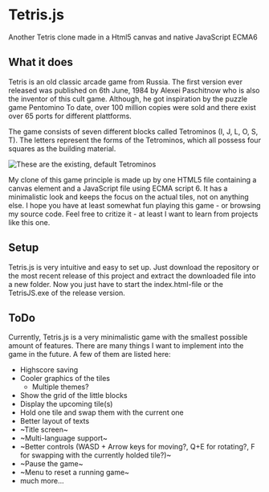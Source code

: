 # Tetris.js
Another Tetris clone made in a Html5 canvas and native JavaScript ECMA6

## What it does
Tetris is an old classic arcade game from Russia. The first version ever released was published on 6th June, 1984 by Alexei Paschitnow who is also the inventor of this cult game. Although, he got inspiration by the puzzle game Pentomino To date, over 100 million copies were sold and there exist over 65 ports for different plattforms.

The game consists of seven different blocks called Tetrominos (I, J, L, O, S, T). The letters represent the forms of the Tetrominos, which all possess four squares as the building material.

![These are the existing, default Tetrominos](https://upload.wikimedia.org/wikipedia/commons/thumb/3/39/Tetrominoes_IJLO_STZ_Worlds.svg/640px-Tetrominoes_IJLO_STZ_Worlds.svg.png "These are the existing, default Tetrominos")

My clone of this game principle is made up by one HTML5 file containing a canvas element and a JavaScript file using ECMA script 6. It has a minimalistic look and keeps the focus on the actual tiles, not on anything else. I hope you have at least somewhat fun playing this game - or browsing my source code. Feel free to critize it - at least I want to learn from projects like this one.

## Setup
Tetris.js is very intuitive and easy to set up. Just download the repository or the most recent release of this project and extract the downloaded file into a new folder. Now you just have to start the index.html-file or the TetrisJS.exe of the release version.

## ToDo
Currently, Tetris.js is a very minimalistic game with the smallest possible amount of features. There are many things I want to implement into the game in the future. A few of them are listed here:
* Highscore saving
* Cooler graphics of the tiles
  * Multiple themes?
* Show the grid of the little blocks
* Display the upcoming tile(s)
* Hold one tile and swap them with the current one
* Better layout of texts
* ~Title screen~
* ~Multi-language support~
* ~Better controls (WASD + Arrow keys for moving?, Q+E for rotating?, F for swapping with the currently holded tile?)~
* ~Pause the game~
* ~Menu to reset a running game~
* much more...
